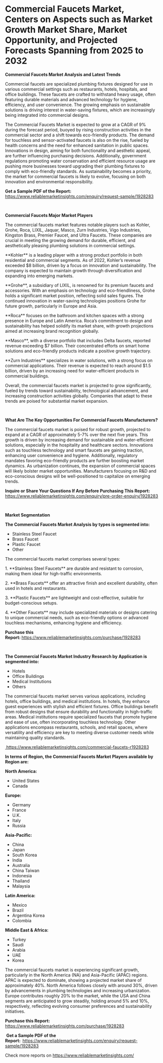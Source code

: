 <p><h1>Commercial Faucets Market, Centers on Aspects such as Market Growth Market Share, Market Opportunity, and Projected Forecasts Spanning from 2025 to 2032</h1></p><p><strong>Commercial Faucets Market Analysis and Latest Trends</strong></p>
<p><p>Commercial faucets are specialized plumbing fixtures designed for use in various commercial settings such as restaurants, hotels, hospitals, and office buildings. These faucets are crafted to withstand heavy usage, often featuring durable materials and advanced technology for hygiene, efficiency, and user convenience. The growing emphasis on sustainable solutions is driving interest in water-saving fixtures, which are increasingly being integrated into commercial designs.</p><p>The Commercial Faucets Market is expected to grow at a CAGR of 9% during the forecast period, buoyed by rising construction activities in the commercial sector and a shift towards eco-friendly products. The demand for touchless and sensor-activated faucets is also on the rise, fueled by health concerns and the need for enhanced sanitation in public spaces. Innovations in design, aiming for both functionality and aesthetic appeal, are further influencing purchasing decisions. Additionally, government regulations promoting water conservation and efficient resource usage are pushing more businesses toward upgrading their plumbing fixtures to comply with eco-friendly standards. As sustainability becomes a priority, the market for commercial faucets is likely to evolve, focusing on both innovation and environmental responsibility.</p></p>
<p><strong>Get a Sample PDF of the Report:&nbsp;</strong> <a href="https://www.reliablemarketinsights.com/enquiry/request-sample/1928283?utm_campaign=3204&utm_medium=2&utm_source=Github&utm_content=ia&utm_term=05042025&utm_id=commercial-faucets">https://www.reliablemarketinsights.com/enquiry/request-sample/1928283</a></p>
<p>&nbsp;</p>
<p><strong>Commercial Faucets Major Market Players</strong></p>
<p><p>The commercial faucets market features notable players such as Kohler, Grohe, Roca, LIXIL, Jaquar, Masco, Zurn Industries, Vigo Industries, Kingston Brass, Premier Faucet, and Ultra Faucets. These companies are crucial in meeting the growing demand for durable, efficient, and aesthetically pleasing plumbing solutions in commercial settings.</p><p>**Kohler** is a leading player with a strong product portfolio in both residential and commercial segments. As of 2022, Kohler’s revenue exceeded $8 billion, driven by a focus on innovation and sustainability. The company is expected to maintain growth through diversification and expanding into emerging markets.</p><p>**Grohe**, a subsidiary of LIXIL, is renowned for its premium faucets and accessories. With an emphasis on technology and eco-friendliness, Grohe holds a significant market position, reflecting solid sales figures. The continued innovation in water-saving technologies positions Grohe for future growth, particularly in Europe and Asia.</p><p>**Roca** focuses on the bathroom and kitchen spaces with a strong presence in Europe and Latin America. Roca’s commitment to design and sustainability has helped solidify its market share, with growth projections aimed at increasing brand recognition globally.</p><p>**Masco**, with a diverse portfolio that includes Delta faucets, reported revenue exceeding $7 billion. Their concentrated efforts on smart home solutions and eco-friendly products indicate a positive growth trajectory.</p><p>**Zurn Industries** specializes in water solutions, with a strong focus on commercial applications. Their revenue is expected to reach around $1.5 billion, driven by an increasing need for water-efficient products in commercial buildings.</p><p>Overall, the commercial faucets market is projected to grow significantly, fueled by trends toward sustainability, technological advancement, and increasing construction activities globally. Companies that adapt to these trends are poised for substantial market expansion.</p></p>
<p>&nbsp;</p>
<p><strong>What Are The Key Opportunities For Commercial Faucets Manufacturers?</strong></p>
<p><p>The commercial faucets market is poised for robust growth, projected to expand at a CAGR of approximately 5-7% over the next five years. This growth is driven by increasing demand for sustainable and water-efficient solutions, especially in the hospitality and healthcare sectors. Innovations such as touchless technology and smart faucets are gaining traction, enhancing user convenience and hygiene. Additionally, regulatory mandates favoring eco-friendly products are further boosting market dynamics. As urbanization continues, the expansion of commercial spaces will likely bolster market opportunities. Manufacturers focusing on R&D and eco-conscious designs will be well-positioned to capitalize on emerging trends.</p></p>
<p><strong>Inquire or Share Your Questions If Any Before Purchasing This Report:</strong> <a href="https://www.reliablemarketinsights.com/enquiry/pre-order-enquiry/1928283?utm_campaign=3204&utm_medium=2&utm_source=Github&utm_content=ia&utm_term=05042025&utm_id=commercial-faucets">https://www.reliablemarketinsights.com/enquiry/pre-order-enquiry/1928283</a></p>
<p>&nbsp;</p>
<p><strong>Market Segmentation</strong></p>
<p><strong>The Commercial Faucets Market Analysis by types is segmented into:</strong></p>
<p><ul><li>Stainless Steel Faucet</li><li>Brass Faucet</li><li>Plastic Faucet</li><li>Other</li></ul></p>
<p><p>The commercial faucets market comprises several types: </p><p>1. **Stainless Steel Faucets** are durable and resistant to corrosion, making them ideal for high-traffic environments.  </p><p>2. **Brass Faucets** offer an attractive finish and excellent durability, often used in hotels and restaurants.  </p><p>3. **Plastic Faucets** are lightweight and cost-effective, suitable for budget-conscious setups.  </p><p>4. **Other Faucets** may include specialized materials or designs catering to unique commercial needs, such as eco-friendly options or advanced touchless mechanisms, enhancing hygiene and efficiency.</p></p>
<p><strong>Purchase this Report:&nbsp;</strong><a href="https://www.reliablemarketinsights.com/purchase/1928283?utm_campaign=3204&utm_medium=2&utm_source=Github&utm_content=ia&utm_term=05042025&utm_id=commercial-faucets">https://www.reliablemarketinsights.com/purchase/1928283</a></p>
<p>&nbsp;</p>
<p><strong>The Commercial Faucets Market Industry Research by Application is segmented into:</strong></p>
<p><ul><li>Hotels</li><li>Office Buildings</li><li>Medical Institutions</li><li>Others</li></ul></p>
<p><p>The commercial faucets market serves various applications, including hotels, office buildings, and medical institutions. In hotels, they enhance guest experiences with stylish and efficient fixtures. Office buildings benefit from robust designs that ensure durability and functionality in high-traffic areas. Medical institutions require specialized faucets that promote hygiene and ease of use, often incorporating touchless technology. Other applications encompass restaurants, schools, and retail spaces, where versatility and efficiency are key to meeting diverse customer needs while maintaining quality standards.</p></p>
<p><a href="https://www.reliablemarketinsights.com/commercial-faucets-r1928283?utm_campaign=3204&utm_medium=2&utm_source=Github&utm_content=ia&utm_term=05042025&utm_id=commercial-faucets">&nbsp;https://www.reliablemarketinsights.com/commercial-faucets-r1928283</a></p>
<p><strong>In terms of Region, the Commercial Faucets Market Players available by Region are:</strong></p>
<p>
    <p> <strong> North America: </strong>
        <ul>
            <li>United States</li>
            <li>Canada</li>
        </ul>
        </p> 
    <p> <strong> Europe: </strong>
        <ul>
            <li>Germany</li>
            <li>France</li>
            <li>U.K.</li>
            <li>Italy</li>
            <li>Russia</li>
        </ul>
        </p> 
    <p> <strong> Asia-Pacific: </strong>
        <ul>
            <li>China</li>
            <li>Japan</li>
            <li>South Korea</li>
            <li>India</li>
            <li>Australia</li>
            <li>China Taiwan</li>
            <li>Indonesia</li>
            <li>Thailand</li>
            <li>Malaysia</li>
        </ul>
        </p> 
    <p> <strong> Latin America: </strong>
        <ul>
            <li>Mexico</li>
            <li>Brazil</li>
            <li>Argentina Korea</li>
            <li>Colombia</li>
        </ul>
        </p> 
    <p> <strong> Middle East & Africa: </strong>
        <ul>
            <li>Turkey</li>
            <li>Saudi</li>
            <li>Arabia</li>
            <li>UAE</li>
            <li>Korea</li>
        </ul>
    </p>
    </p>
<p><p>The commercial faucets market is experiencing significant growth, particularly in the North America (NA) and Asia-Pacific (APAC) regions. APAC is expected to dominate, showing a projected market share of approximately 40%. North America follows closely with around 30%, driven by advancements in plumbing technologies and increasing urbanization. Europe contributes roughly 20% to the market, while the USA and China segments are anticipated to grow steadily, holding around 5% and 10%, respectively, reflecting evolving consumer preferences and sustainability initiatives.</p></p>
<p><strong>Purchase this Report: </strong><a href="https://www.reliablemarketinsights.com/purchase/1928283?utm_campaign=3204&utm_medium=2&utm_source=Github&utm_content=ia&utm_term=05042025&utm_id=commercial-faucets">https://www.reliablemarketinsights.com/purchase/1928283</a></p>
<p>&nbsp;<strong>Get a Sample PDF of the Report:&nbsp;&nbsp;</strong><a href="https://www.reliablemarketinsights.com/enquiry/request-sample/1928283?utm_campaign=3204&utm_medium=2&utm_source=Github&utm_content=ia&utm_term=05042025&utm_id=commercial-faucets">https://www.reliablemarketinsights.com/enquiry/request-sample/1928283</a></p>
<p><strong></strong></p>
<p>Check more reports on <a href="https://www.reliablemarketinsights.com/?utm_campaign=3204&utm_medium=2&utm_source=Github&utm_content=ia&utm_term=05042025&utm_id=commercial-faucets">https://www.reliablemarketinsights.com/</a></p>